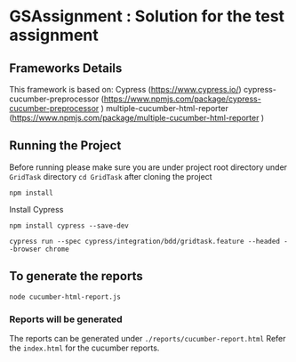 # GSAssignment : Solution for the test assignment

## Frameworks Details 
This framework is based on:
Cypress (https://www.cypress.io/)
cypress-cucumber-preprocessor (https://www.npmjs.com/package/cypress-cucumber-preprocessor  )
multiple-cucumber-html-reporter (https://www.npmjs.com/package/multiple-cucumber-html-reporter )

## Running the Project

Before running please make sure you are under project root directory under ```GridTask``` directory ```cd GridTask``` after cloning the project

```npm install```

Install Cypress 

```npm install cypress --save-dev```

```cypress run --spec cypress/integration/bdd/gridtask.feature --headed --browser chrome```

## To generate the reports

```node cucumber-html-report.js ```

### Reports will be generated 
The reports can be generated under ```./reports/cucumber-report.html``` Refer the ```index.html``` for the cucumber reports.

